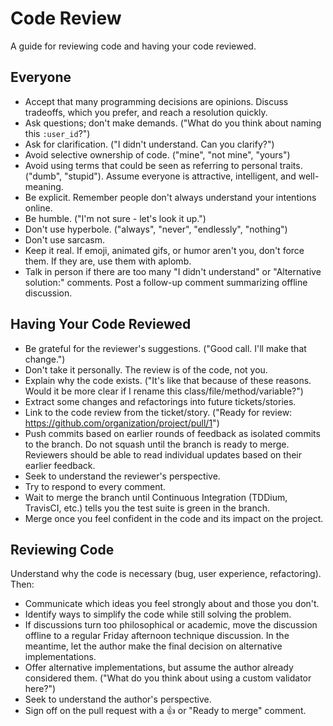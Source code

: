 # Code Review

A guide for reviewing code and having your code reviewed.

## Everyone

* Accept that many programming decisions are opinions. Discuss tradeoffs, which you prefer, and reach a resolution quickly.
* Ask questions; don't make demands. ("What do you think about naming this `:user_id`?")
* Ask for clarification. ("I didn't understand. Can you clarify?")
* Avoid selective ownership of code. ("mine", "not mine", "yours")
* Avoid using terms that could be seen as referring to personal traits. ("dumb", "stupid"). Assume everyone is attractive, intelligent, and well-meaning.
* Be explicit. Remember people don't always understand your intentions online.
* Be humble. ("I'm not sure - let's look it up.")
* Don't use hyperbole. ("always", "never", "endlessly", "nothing")
* Don't use sarcasm.
* Keep it real. If emoji, animated gifs, or humor aren't you, don't force them. If they are, use them with aplomb.
* Talk in person if there are too many "I didn't understand" or "Alternative solution:" comments. Post a follow-up comment summarizing offline discussion.

## Having Your Code Reviewed

* Be grateful for the reviewer's suggestions. ("Good call. I'll make that
  change.")
* Don't take it personally. The review is of the code, not you.
* Explain why the code exists. ("It's like that because of these reasons. Would
  it be more clear if I rename this class/file/method/variable?")
* Extract some changes and refactorings into future tickets/stories.
* Link to the code review from the ticket/story. ("Ready for review:
  https://github.com/organization/project/pull/1")
* Push commits based on earlier rounds of feedback as isolated commits to the
  branch. Do not squash until the branch is ready to merge. Reviewers should be
  able to read individual updates based on their earlier feedback.
* Seek to understand the reviewer's perspective.
* Try to respond to every comment.
* Wait to merge the branch until Continuous Integration (TDDium, TravisCI, etc.)
  tells you the test suite is green in the branch.
* Merge once you feel confident in the code and its impact on the project.

## Reviewing Code

Understand why the code is necessary (bug, user experience, refactoring). Then:

* Communicate which ideas you feel strongly about and those you don't.
* Identify ways to simplify the code while still solving the problem.
* If discussions turn too philosophical or academic, move the discussion offline to a regular Friday afternoon technique discussion. In the meantime, let the author make the final decision on alternative implementations.
* Offer alternative implementations, but assume the author already considered them. ("What do you think about using a custom validator here?")
* Seek to understand the author's perspective.
* Sign off on the pull request with a :thumbsup: or "Ready to merge" comment.

